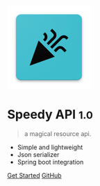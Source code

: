 <!-- _coverpage.md -->

![logo](_media/res/mipmap-xxxhdpi/ic_launcher.png)

# Speedy API <small>1.0</small>

> a magical resource api.

- Simple and lightweight
- Json serializer
- Spring boot integration

[Get Started](README.md)
[GitHub](https://github.com/silentsamurai/Speedy-API)


<!-- background image -->

[comment]: <> (![]&#40;_media/mountain.bg.jpg&#41;)